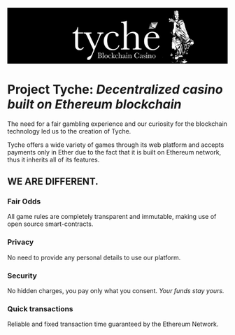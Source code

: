 ![tyche-cover](UI/icons/tyche-cover.png)

# Project Tyche: *Decentralized casino built on Ethereum blockchain* 

 The need for a fair gambling experience and our curiosity for the blockchain technology led us to the creation of Tyche.

Tyche offers a wide variety of games through its web platform and accepts payments only in Ether due to the fact that it is built on Ethereum network, thus it inherits all of its features.

## WE ARE DIFFERENT. 

### Fair Odds

All game rules are completely transparent and immutable, making use of open source smart-contracts.

### Privacy

No need to provide any personal details to use our platform.

### Security

No hidden charges, you pay only what you consent.
 *Your funds stay yours.* 

### Quick transactions

Reliable and fixed transaction time guaranteed by the Ethereum Network. 
